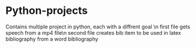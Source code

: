 # Python-projects

Contains multiple project in python, each with a diffrent goal \n
first file gets speech from a mp4 file\n
second file creates bib item to be used in latex bibliography from a word bibliography

